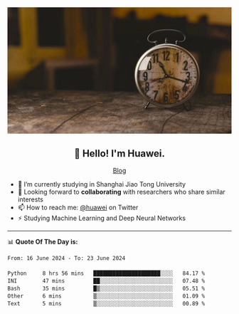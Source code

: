 <div align="center">
  <a href="https://github.com/JHW5981">
    <img src="./assets/background.jpg">
  </a>
</div>

<h2 align="center">👋 Hello! I'm Huawei.</h2>
<p align="center">
  <a href="https://blog.csdn.net/Edward__J?spm=1000.2115.3001.5343">Blog</a>
</p>


- 🔭 I’m currently studying in Shanghai Jiao Tong University
- 💬 Looking forward to **collaborating** with researchers who share similar interests
- 📫 How to reach me: [@huawei](https://twitter.com/yoohuaff) on Twitter
- ⚡ Studying Machine Learning and Deep Neural Networks

-------
📊 **Quote Of The Day is:**
<!--START_SECTION:waka-->

```txt
From: 16 June 2024 - To: 23 June 2024

Python     8 hrs 56 mins   █████████████████████░░░░   84.17 %
INI        47 mins         ██░░░░░░░░░░░░░░░░░░░░░░░   07.48 %
Bash       35 mins         █▒░░░░░░░░░░░░░░░░░░░░░░░   05.51 %
Other      6 mins          ▒░░░░░░░░░░░░░░░░░░░░░░░░   01.09 %
Text       5 mins          ▒░░░░░░░░░░░░░░░░░░░░░░░░   00.89 %
```

<!--END_SECTION:waka-->
